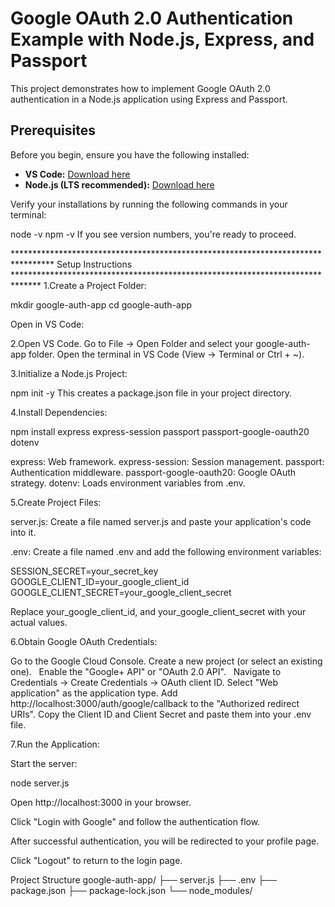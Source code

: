 # Google OAuth 2.0 Authentication Example with Node.js, Express, and Passport

This project demonstrates how to implement Google OAuth 2.0 authentication in a Node.js application using Express and Passport.

## Prerequisites

Before you begin, ensure you have the following installed:

-   **VS Code:** [Download here](https://code.visualstudio.com/)
-   **Node.js (LTS recommended):** [Download here](https://nodejs.org/)

Verify your installations by running the following commands in your terminal:


node -v
npm -v
If you see version numbers, you're ready to proceed.

*********************************************************************************   Setup Instructions  ******************************************************************************
1.Create a Project Folder:


mkdir google-auth-app
cd google-auth-app

Open in VS Code:

2.Open VS Code.
Go to File -> Open Folder and select your google-auth-app folder.
Open the terminal in VS Code (View -> Terminal or Ctrl + ~).

3.Initialize a Node.js Project:


npm init -y
This creates a package.json file in your project directory.

4.Install Dependencies:


npm install express express-session passport passport-google-oauth20 dotenv

express: Web framework.
express-session: Session management.
passport: Authentication middleware.
passport-google-oauth20: Google OAuth strategy.
dotenv: Loads environment variables from .env.

5.Create Project Files:

server.js: Create a file named server.js and paste your application's code into it.

.env: Create a file named .env and add the following environment variables:


SESSION_SECRET=your_secret_key
GOOGLE_CLIENT_ID=your_google_client_id
GOOGLE_CLIENT_SECRET=your_google_client_secret

Replace your_google_client_id, and your_google_client_secret with your actual values.

6.Obtain Google OAuth Credentials:

Go to the Google Cloud Console.
Create a new project (or select an existing one).   
Enable the "Google+ API" or "OAuth 2.0 API".   
Navigate to Credentials -> Create Credentials -> OAuth client ID.
Select "Web application" as the application type.
Add http://localhost:3000/auth/google/callback to the "Authorized redirect URIs".
Copy the Client ID and Client Secret and paste them into your .env file.

7.Run the Application:

Start the server:

node server.js

Open http://localhost:3000 in your browser.

Click "Login with Google" and follow the authentication flow.

After successful authentication, you will be redirected to your profile page.

Click "Logout" to return to the login page.

Project Structure
google-auth-app/
├── server.js
├── .env
├── package.json
├── package-lock.json
└── node_modules/

